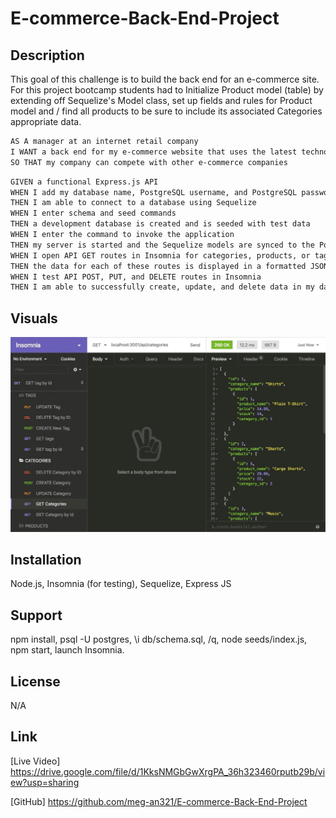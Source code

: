 # E-commerce-Back-End-Project

## Description
This goal of this challenge is to build the back end for an e-commerce site.
For this project bootcamp students had to Initialize Product model (table) by extending off Sequelize's Model class,
set up fields and rules for Product model and / find all products
 to be sure to include its associated Categories appropriate data.
```md
AS A manager at an internet retail company
I WANT a back end for my e-commerce website that uses the latest technologies
SO THAT my company can compete with other e-commerce companies
```
```md
GIVEN a functional Express.js API
WHEN I add my database name, PostgreSQL username, and PostgreSQL password to an environment variable file
THEN I am able to connect to a database using Sequelize
WHEN I enter schema and seed commands
THEN a development database is created and is seeded with test data
WHEN I enter the command to invoke the application
THEN my server is started and the Sequelize models are synced to the PostgreSQL database
WHEN I open API GET routes in Insomnia for categories, products, or tags
THEN the data for each of these routes is displayed in a formatted JSON
WHEN I test API POST, PUT, and DELETE routes in Insomnia
THEN I am able to successfully create, update, and delete data in my database
```


## Visuals

![screenshot](/Assets/13-orm-homework-demo-01.gif)

## Installation
Node.js,
Insomnia (for testing),
Sequelize,
Express JS


## Support
npm install, psql -U postgres, \i db/schema.sql, /q, node seeds/index.js, npm start, launch Insomnia.


## License
N/A


## Link

[Live Video] https://drive.google.com/file/d/1KksNMGbGwXrgPA_36h323460rputb29b/view?usp=sharing

[GitHub] https://github.com/meg-an321/E-commerce-Back-End-Project
